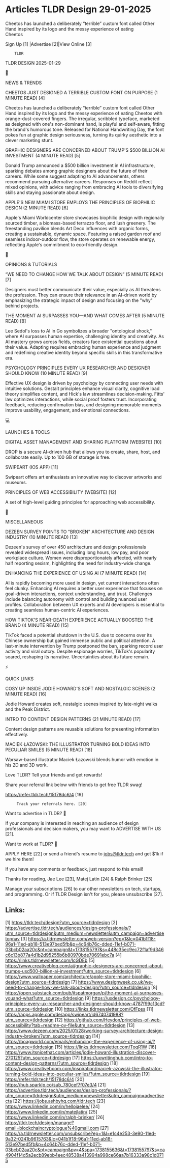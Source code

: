 # Articles TLDR Design 29-01-2025

Cheetos has launched a deliberately “terrible” custom font called
Other Hand inspired by its logo and the messy experience of eating
Cheetos ‌ ‌ ‌ ‌ ‌ ‌ ‌ ‌ ‌ ‌ ‌ ‌ ‌ ‌ ‌ ‌ ‌ ‌ ‌ ‌ ‌ ‌ ‌ ‌ ‌ ‌  ‌ ‌ ‌ ‌ ‌ ‌ ‌ ‌ ‌ ‌ ‌ ‌ ‌ ‌ ‌ ‌ ‌ ‌ ‌ ‌ ‌ ‌ ‌ ‌ ‌ ‌ 


 Sign Up [1] |Advertise [2]|View Online [3] 

		TLDR 

TLDR DESIGN 2025-01-29

📱 

NEWS & TRENDS

 CHEETOS JUST DESIGNED A TERRIBLE CUSTOM FONT ON PURPOSE (1 MINUTE
READ) [4] 

 Cheetos has launched a deliberately “terrible” custom font called
Other Hand inspired by its logo and the messy experience of eating
Cheetos with orange-dust-covered fingers. The irregular, scribbled
typeface, marketed as designed with one's non-dominant hand, is
playful and self-aware, fitting the brand's humorous tone. Released
for National Handwriting Day, the font pokes fun at graphic design
seriousness, turning its quirky aesthetic into a clever marketing
stunt. 

 GRAPHIC DESIGNERS ARE CONCERNED ABOUT TRUMP'S $500 BILLION AI
INVESTMENT (4 MINUTE READ) [5] 

 Donald Trump announced a $500 billion investment in AI
infrastructure, sparking debates among graphic designers about the
future of their careers. While some suggest adapting to AI
advancements, others recommend pursuing alternative careers. Responses
on Reddit reflect mixed opinions, with advice ranging from embracing
AI tools to diversifying skills and staying passionate about design. 

 APPLE'S NEW MIAMI STORE EMPLOYS THE PRINCIPLES OF BIOPHILIC DESIGN (2
MINUTE READ) [6] 

 Apple's Miami Worldcenter store showcases biophilic design with
regionally sourced timber, a biomass-based terrazzo floor, and lush
greenery. The freestanding pavilion blends Art Deco influences with
organic forms, creating a sustainable, dynamic space. Featuring a
raised garden roof and seamless indoor-outdoor flow, the store
operates on renewable energy, reflecting Apple's commitment to
eco-friendly design. 

🚀 

OPINIONS & TUTORIALS

 “WE NEED TO CHANGE HOW WE TALK ABOUT DESIGN” (5 MINUTE READ) [7] 

 Designers must better communicate their value, especially as AI
threatens the profession. They can ensure their relevance in an
AI-driven world by emphasizing the strategic impact of design and
focusing on the "why" behind projects. 

 THE MOMENT AI SURPASSES YOU—AND WHAT COMES AFTER (5 MINUTE READ)
[8] 

 Lee Sedol's loss to AI in Go symbolizes a broader "ontological
shock," where AI surpasses human expertise, challenging identity and
creativity. As AI mastery grows across fields, creators face
existential questions about their value. Adapting requires embracing
human experience and judgment and redefining creative identity beyond
specific skills in this transformative era. 

 PSYCHOLOGY PRINCIPLES EVERY UX RESEARCHER AND DESIGNER SHOULD KNOW
(10 MINUTE READ) [9] 

 Effective UX design is driven by psychology by connecting user needs
with intuitive solutions. Gestalt principles enhance visual clarity,
cognitive load theory simplifies content, and Hick's law streamlines
decision-making. Fitts' law optimizes interactions, while social proof
fosters trust. Incorporating feedback, reducing confirmation bias, and
designing memorable moments improve usability, engagement, and
emotional connections. 

💻 

LAUNCHES & TOOLS

 DIGITAL ASSET MANAGEMENT AND SHARING PLATFORM (WEBSITE) [10] 

 DROP is a secure AI-driven hub that allows you to create, share,
host, and collaborate easily. Up to 100 GB of storage is free. 

 SWIPEART (IOS APP) [11] 

 Swipeart offers art enthusiasts an innovative way to discover
artworks and museums. 

 PRINCIPLES OF WEB ACCESSIBILITY (WEBSITE) [12] 

 A set of high-level guiding principles for approaching web
accessibility. 

🎁 

MISCELLANEOUS

 DEZEEN SURVEY POINTS TO "BROKEN" ARCHITECTURE AND DESIGN INDUSTRY (10
MINUTE READ) [13] 

 Dezeen's survey of over 450 architecture and design professionals
revealed widespread issues, including long hours, low pay, and poor
workplace culture. Women were disproportionately affected, with nearly
half reporting sexism, highlighting the need for industry-wide change.


 ENHANCING THE EXPERIENCE OF USING AI (7 MINUTE READ) [14] 

 AI is rapidly becoming more used in design, yet current interactions
often feel clunky. Enhancing AI requires a better user experience that
focuses on goal-driven interactions, context understanding, and trust.
Challenges include balancing autonomy with control and building
nuanced user profiles. Collaboration between UX experts and AI
developers is essential to creating seamless human-centric AI
experiences. 

 HOW TIKTOK'S NEAR-DEATH EXPERIENCE ACTUALLY BOOSTED THE BRAND (4
MINUTE READ) [15] 

 TikTok faced a potential shutdown in the U.S. due to concerns over
its Chinese ownership but gained immense public and political
attention. A last-minute intervention by Trump postponed the ban,
sparking record user activity and viral outcry. Despite espionage
worries, TikTok's popularity soared, reshaping its narrative.
Uncertainties about its future remain. 

⚡ 

QUICK LINKS

 COSY UP INSIDE JODIE HOWARD'S SOFT AND NOSTALGIC SCENES (2 MINUTE
READ) [16] 

 Jodie Howard creates soft, nostalgic scenes inspired by late-night
walks and the Peak District. 

 INTRO TO CONTENT DESIGN PATTERNS (21 MINUTE READ) [17] 

 Content design patterns are reusable solutions for presenting
information effectively. 

 MACIEK ŁAZOWSKI: THE ILLUSTRATOR TURNING BOLD IDEAS INTO PECULIAR
SMILES (5 MINUTE READ) [18] 

 Warsaw-based illustrator Maciek Łazowski blends humor with emotion
in his 2D and 3D work. 

Love TLDR? Tell your friends and get rewards!

 Share your referral link below with friends to get free TLDR swag! 

 https://refer.tldr.tech/15178dc6/4 [19] 

		 Track your referrals here. [20] 

Want to advertise in TLDR? 📰

 If your company is interested in reaching an audience of design
professionals and decision makers, you may want to ADVERTISE WITH US
[21]. 

Want to work at TLDR? 💼

 APPLY HERE [22] or send a friend's resume to jobs@tldr.tech and get
$1k if we hire them! 

 If you have any comments or feedback, just respond to this email! 

Thanks for reading, 
Jae Lee [23], Matej Latin [24] & Ralph Brinker [25] 

 Manage your subscriptions [26] to our other newsletters on tech,
startups, and programming. Or if TLDR Design isn't for you, please
unsubscribe [27]. 

 

Links:
------
[1] https://tldr.tech/design?utm_source=tldrdesign
[2] https://advertise.tldr.tech/audiences/design-professionals/?utm_source=tldrdesign&utm_medium=newsletter&utm_campaign=advertisetopnav
[3] https://a.tldrnewsletter.com/web-version?ep=1&lc=041b1f18-96a1-11ed-ab18-513e97bed5fb&p=4c64b76c-dded-11ef-b071-03bcb02aa20c&pt=campaign&t=1738155797&s=448c35ec9ec72f1af9d346c6c13b877a4d1b2d95255b6b80970bde70691ebc7a
[4] https://links.tldrnewsletter.com/IcGDEb
[5] https://www.creativebloq.com/ai/graphic-designers-are-concerned-about-trumps-usd500-billion-ai-investment?utm_source=tldrdesign
[6] https://www.wallpaper.com/architecture/apple-store-miami-biophilic-design?utm_source=tldrdesign
[7] https://www.designweek.co.uk/we-need-to-change-how-we-talk-about-design/?utm_source=tldrdesign
[8] https://open.substack.com/pub/itspatmorgan/p/the-moment-ai-surpasses-youand-what?utm_source=tldrdesign
[9] https://uxdesign.cc/psychology-principles-every-ux-researcher-and-designer-should-know-4787f99c13cd?utm_source=tldrdesign
[10] https://links.tldrnewsletter.com/OfFpss
[11] https://apps.apple.com/de/app/swipeart/id6740741988?utm_source=tldrdesign
[12] https://github.com/Heydon/principles-of-web-accessibility?tab=readme-ov-file&utm_source=tldrdesign
[13] https://www.dezeen.com/2025/01/28/working-survey-architecture-design-industry-broken/?utm_source=tldrdesign
[14] https://boagworld.com/emails/enhancing-the-experience-of-using-ai/?utm_source=tldrdesign
[15] https://links.tldrnewsletter.com/ToqR1W
[16] https://www.itsnicethat.com/articles/jodie-howard-illustration-discover-270125?utm_source=tldrdesign
[17] https://uxwritinghub.com/intro-to-content-design-patterns/?utm_source=tldrdesign
[18] https://www.creativeboom.com/inspiration/maciek-azowski-the-illustrator-turning-bold-ideas-into-peculiar-smiles/?utm_source=tldrdesign
[19] https://refer.tldr.tech/15178dc6/4
[20] https://hub.sparklp.co/sub_780cef7f07e3/4
[21] https://advertise.tldr.tech/audiences/design-professionals/?utm_source=tldrdesign&utm_medium=newsletter&utm_campaign=advertisecta
[22] https://jobs.ashbyhq.com/tldr.tech
[23] https://www.linkedin.com/in/hellojaelee/
[24] https://www.linkedin.com/in/matejlatin/
[25] https://www.linkedin.com/in/ralph-brinker/
[26] https://tldr.tech/design/manage?email=blockchaincryptologue%40gmail.com
[27] https://a.tldrnewsletter.com/unsubscribe?ep=1&l=e1c4e253-3e90-11ed-9a32-0241b9615763&lc=041b1f18-96a1-11ed-ab18-513e97bed5fb&p=4c64b76c-dded-11ef-b071-03bcb02aa20c&pt=campaign&pv=4&spa=1738155636&t=1738155797&s=ca4904f14d5a2ecb89ebb4eec48538a413994a998ce66aa7b16333a98c1d0715